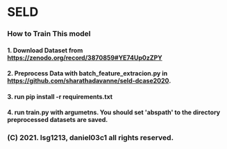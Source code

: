 # SELD


### How to Train This model

#### 1. Download Dataset from https://zenodo.org/record/3870859#YE74Up0zZPY

#### 2. Preprocess Data with batch_feature_extracion.py in https://github.com/sharathadavanne/seld-dcase2020.

#### 3. run pip install -r requirements.txt

#### 4. run train.py with argumetns. You should set 'abspath' to the directory preprocessed datasets are saved. 



### (C) 2021. lsg1213, daniel03c1 all rights reserved.